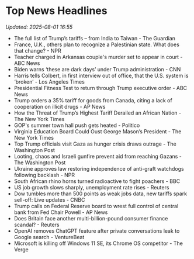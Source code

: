# Top News Headlines

_Updated: 2025-08-01 16:55_

- The full list of Trump’s tariffs – from India to Taiwan - The Guardian
- France, U.K., others plan to recognize a Palestinian state. What does that change? - NPR
- Teacher charged in Arkansas couple's murder set to appear in court - ABC News
- Biden warns ‘these are dark days’ under Trump administration - CNN
- Harris tells Colbert, in first interview out of office, that the U.S. system is ‘broken’ - Los Angeles Times
- Presidential Fitness Test to return through Trump executive order - ABC News
- Trump orders a 35% tariff for goods from Canada, citing a lack of cooperation on illicit drugs - AP News
- How the Threat of Trump’s Highest Tariff Derailed an African Nation - The New York Times
- GOP's summer town hall push gets heated - Politico
- Virginia Education Board Could Oust George Mason’s President - The New York Times
- Top Trump officials visit Gaza as hunger crisis draws outrage - The Washington Post
- Looting, chaos and Israeli gunfire prevent aid from reaching Gazans - The Washington Post
- Ukraine approves law restoring independence of anti-graft watchdogs following backlash - NPR
- South African rhino horns turned radioactive to fight poachers - BBC
- US job growth slows sharply, unemployment rate rises - Reuters
- Dow tumbles more than 500 points as weak jobs data, new tariffs spark sell-off: Live updates - CNBC
- Trump calls on Federal Reserve board to wrest full control of central bank from Fed Chair Powell - AP News
- Does Britain face another multi-billion-pound consumer finance scandal? - Reuters
- OpenAI removes ChatGPT feature after private conversations leak to Google search - VentureBeat
- Microsoft is killing off Windows 11 SE, its Chrome OS competitor - The Verge